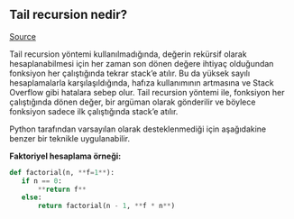 ## Tail recursion nedir?

[Source](http://c2.com/cgi/wiki?TailRecursion)

Tail recursion yöntemi kullanılmadığında, değerin rekürsif olarak hesaplanabilmesi için her zaman son dönen değere ihtiyaç olduğundan fonksiyon her çalıştığında tekrar stack’e atılır. Bu da yüksek sayılı hesaplamalarla karşılaşıldığında, hafıza kullanımının artmasına ve Stack Overflow gibi hatalara sebep olur. Tail recursion yöntemi ile, fonksiyon her çalıştığında dönen değer, bir argüman olarak gönderilir ve böylece fonksiyon sadece ilk çalıştığında stack’e atılır.

Python tarafından varsayılan olarak desteklenmediği için aşağıdakine benzer bir teknikle uygulanabilir.

**Faktoriyel hesaplama örneği:**

```python
def factorial(n, **f=1**):
   if n == 0:
       **return f**
   else:
       return factorial(n - 1, **f * n**)
```

